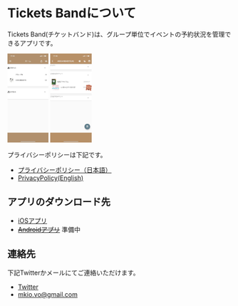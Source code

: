# Tickets Bandについて
Tickets Band(チケットバンド)は、グループ単位でイベントの予約状況を管理できるアプリです。

<img src="./images/ticketsband_home.jpeg" alt="" height="200"> <img src="./images/ticketsband_group.jpeg" alt="" height="200">

プライバシーポリシーは下記です。

* [プライバシーポリシー（日本語）](https://imikio.github.io/TicketsBand/PrivacyPolicy/Japanese)
* [PrivacyPolicy(English)](https://imikio.github.io/TicketsBand/PrivacyPolicy/English)


## アプリのダウンロード先
* [iOSアプリ](https://apps.apple.com/app/tickets-band/id1544696016)
* ~~[Androidアプリ]()~~ 準備中


## 連絡先
下記Twitterかメールにてご連絡いただけます。
* [Twitter](https://twitter.com/mikiotec)
* [mkio.vo@gmail.com](mailto:mkio.vo@gmail.com)
